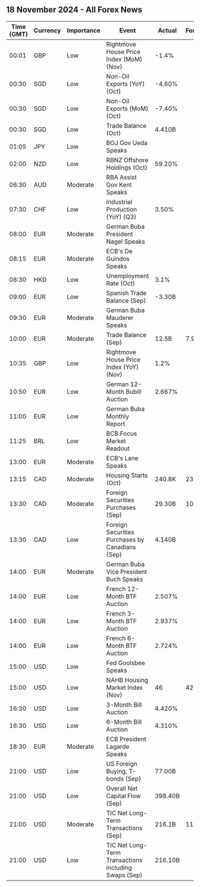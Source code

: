 ## 18 November 2024 - All Forex News

| Time (GMT) | Currency | Importance | Event | Actual | Forecast | Previous |
|------|----------|------------|-------|--------|----------|----------|
| 00:01 | GBP | Low | Rightmove House Price Index (MoM) (Nov) | -1.4% |  | 0.3% |
| 00:30 | SGD | Low | Non-Oil Exports (YoY) (Oct) | -4.60% |  | 0.90% |
| 00:30 | SGD | Low | Non-Oil Exports (MoM) (Oct) | -7.40% |  | -0.60% |
| 00:30 | SGD | Low | Trade Balance (Oct) | 4.410B |  | 5.210B |
| 01:05 | JPY | Low | BOJ Gov Ueda Speaks |  |  |  |
| 02:00 | NZD | Low | RBNZ Offshore Holdings (Oct) | 59.20% |  | 58.30% |
| 06:30 | AUD | Moderate | RBA Assist Gov Kent Speaks |  |  |  |
| 07:30 | CHF | Low | Industrial Production (YoY) (Q3) | 3.50% |  | 7.00% |
| 08:00 | EUR | Moderate | German Buba President Nagel Speaks |  |  |  |
| 08:15 | EUR | Moderate | ECB's De Guindos Speaks |  |  |  |
| 08:30 | HKD | Low | Unemployment Rate (Oct) | 3.1% |  | 3.0% |
| 09:00 | EUR | Low | Spanish Trade Balance (Sep) | -3.30B |  | -4.80B |
| 09:30 | EUR | Moderate | German Buba Mauderer Speaks |  |  |  |
| 10:00 | EUR | Moderate | Trade Balance (Sep) | 12.5B | 7.9B | 4.1B |
| 10:35 | GBP | Low | Rightmove House Price Index (YoY) (Nov) | 1.2% |  | 1.0% |
| 10:50 | EUR | Low | German 12-Month Bubill Auction | 2.667% |  | 2.574% |
| 11:00 | EUR | Low | German Buba Monthly Report |  |  |  |
| 11:25 | BRL | Low | BCB Focus Market Readout |  |  |  |
| 13:00 | EUR | Moderate | ECB's Lane Speaks |  |  |  |
| 13:15 | CAD | Moderate | Housing Starts (Oct) | 240.8K | 239.0K | 223.4K |
| 13:30 | CAD | Moderate | Foreign Securities Purchases (Sep) | 29.30B | 10.50B | 10.33B |
| 13:30 | CAD | Low | Foreign Securities Purchases by Canadians (Sep) | 4.140B |  | 12.250B |
| 14:00 | EUR | Moderate | German Buba Vice President Buch Speaks |  |  |  |
| 14:00 | EUR | Low | French 12-Month BTF Auction | 2.507% |  | 2.515% |
| 14:00 | EUR | Low | French 3-Month BTF Auction | 2.937% |  | 2.989% |
| 14:00 | EUR | Low | French 6-Month BTF Auction | 2.724% |  | 2.806% |
| 15:00 | USD | Low | Fed Goolsbee Speaks |  |  |  |
| 15:00 | USD | Low | NAHB Housing Market Index (Nov) | 46 | 42 | 43 |
| 16:30 | USD | Low | 3-Month Bill Auction | 4.420% |  | 4.420% |
| 16:30 | USD | Low | 6-Month Bill Auction | 4.310% |  | 4.310% |
| 18:30 | EUR | Moderate | ECB President Lagarde Speaks |  |  |  |
| 21:00 | USD | Low | US Foreign Buying, T-bonds (Sep) | 77.00B |  | 19.20B |
| 21:00 | USD | Low | Overall Net Capital Flow (Sep) | 398.40B |  | 75.90B |
| 21:00 | USD | Moderate | TIC Net Long-Term Transactions (Sep) | 216.1B | 114.3B | 108.8B |
| 21:00 | USD | Low | TIC Net Long-Term Transactions including Swaps (Sep) | 216.10B |  | 108.80B |
